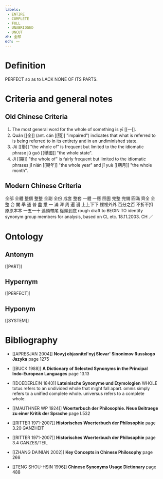 ```yaml
---
labels: 
 - ENTIRE
 - COMPLETE
 - FULL
 - UNABRIDGED
 - UNCUT
zh: 全部
och: 一
---
```


# Definition
PERFECT so as to LACK NONE OF ITS PARTS.
# Criteria and general notes
## Old Chinese Criteria
1. The most general word for the whole of something is yī [[一]].
2. Quán [[全]] (ant. cán [[殘]] "impaired") indicates that what is referred to is being referred to in its entirety and in an undiminished state.
3. Jǔ [[舉]] "the whole of" is frequent but limited to the the idiomatic phrase jǔ guó [[舉國]] "the whole state".
4. Jī [[期]] "the whole of" is fairly frequent but limited to the idiomatic phrases jī nián [[期年]] "the whole year" and jī yuè [[期月]] "the whole month".
## Modern Chinese Criteria
全部
全體
整個
整整
全副
全份
成套
整套
一體
一應
囫圇
完整
完備
圓滿
齊全
全
整
合
闔
舉
通
普
盡
悉
一
滿
渾
周
遍
漫
上上下下
裡裡外外
百分之百
不折不扣
原原本本
一五一十
連頭帶尾
從頭到底
rough draft to BEGIN TO identify synonym group members for analysis, based on CL etc. 18.11.2003. CH ／
# Ontology

## Antonym
[[PART]]
## Hypernym
[[PERFECT]]
## Hyponym
[[SYSTEM]]
# Bibliography
- [[APRESJAN 2004]]
**Novyj objasnitel'nyj Slovar' Sinonimov Russkogo Jazyka** page 1275

- [[BUCK 1988]]
**A Dictionary of Selected Synonyms in the Principal Indo-European Languages** page 13.13

- [[DOEDERLEIN 1840]]
**Lateinische Synonyme und Etymologien** 
WHOLE
totus refers to an undivided whole that might fall apart.
omnis simply refers to a unified complete whole.
universus refers to a complete whole.
- [[MAUTHNER WP 1924]]
**Woerterbuch der Philosophie. Neue Beitraege zu einer Kritik der Sprache** page I.532

- [[RITTER 1971-2007]]
**Historisches Woerterbuch der Philosophie** page 3.20
GANZHEIT
- [[RITTER 1971-2007]]
**Historisches Woerterbuch der Philosophie** page 3.4
GANZES/TEIL
- [[ZHANG DAINIAN 2002]]
**Key Concepts in Chinese Philosophy** page 266

- [[TENG SHOU-HSIN 1996]]
**Chinese Synonyms Usage Dictionary** page 488
